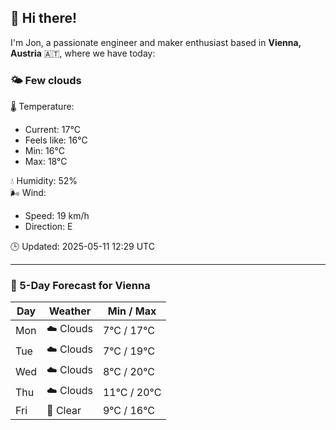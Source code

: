 ## 👋 Hi there!

I'm Jon, a passionate engineer and maker enthusiast based in **Vienna, Austria** 🇦🇹, where we have today:

### 🌤️ Few clouds 

🌡️ Temperature: 
* Current: 17°C
* Feels like: 16°C
* Min: 16°C 
* Max: 18°C  

💧 Humidity: 52%  
🌬️ Wind: 
* Speed: 19 km/h 
* Direction: E  

🕒 Updated: 2025-05-11 12:29 UTC

---

### 📅 5-Day Forecast for Vienna

| Day | Weather | Min / Max |
|-----|---------|------------|
| Mon | ☁️ Clouds | 7°C / 17°C |
| Tue | ☁️ Clouds | 7°C / 19°C |
| Wed | ☁️ Clouds | 8°C / 20°C |
| Thu | ☁️ Clouds | 11°C / 20°C |
| Fri | 🌙 Clear | 9°C / 16°C |
